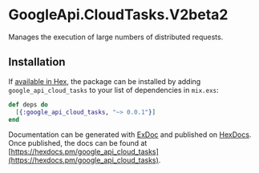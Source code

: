 # GoogleApi.CloudTasks.V2beta2

Manages the execution of large numbers of distributed requests.

## Installation

If [available in Hex](https://hex.pm/docs/publish), the package can be installed
by adding `google_api_cloud_tasks` to your list of dependencies in `mix.exs`:

```elixir
def deps do
  [{:google_api_cloud_tasks, "~> 0.0.1"}]
end
```

Documentation can be generated with [ExDoc](https://github.com/elixir-lang/ex_doc)
and published on [HexDocs](https://hexdocs.pm). Once published, the docs can
be found at [https://hexdocs.pm/google_api_cloud_tasks](https://hexdocs.pm/google_api_cloud_tasks).
